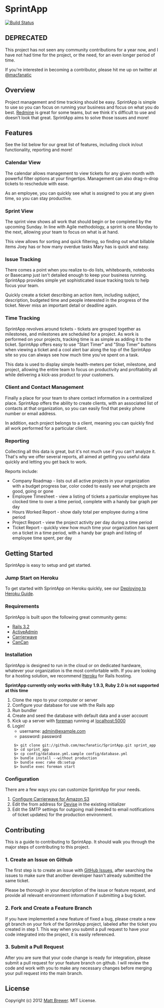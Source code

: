 # SprintApp
[![Build Status](https://travis-ci.org/macfanatic/SprintApp.png)](https://travis-ci.org/macfanatic/SprintApp)


## DEPRECATED
This project has not seen any community contributions for a year now, and I have not had time for the project, or the need, for an even longer period of time.

If you're interested in becoming a contributor, please hit me up on twitter at [@macfanatic](https://twitter.com/macfanatic)

## Overview

Project management and time tracking should be easy. SprintApp is simple to use so you can focus on running your business and focus on what you do best.  [Redmine](http://www.redmine.org) is great for some teams, but we think it's difficult to use and doesn't look that great.  SprintApp aims to solve those issues and more!

## Features
See the list below for our great list of features, including clock in/out functionality, reporting and more!

### Calendar View
The calendar allows management to view tickets for any given month with powerful filter options at your fingertips. Management can also drag-n-drop tickets to reschedule with ease.

As an employee, you can quickly see what is assigned to you at any given time, so you can stay productive.

### Sprint View
The sprint view shows all work that should begin or be completed by the upcoming Sunday. In line with Agile methodology, a sprint is one Monday to the next, allowing your team to focus on what is at hand.

This view allows for sorting and quick filtering, so finding out what billable items Joey has or how many overdue tasks Mary has is quick and easy.

### Issue Tracking
There comes a point when you realize to-do lists, whiteboards, notebooks or Basecamp just isn't detailed enough to keep your business running. SprintApp provides simple yet sophisticated issue tracking tools to help focus your team.

Quickly create a ticket describing an action item, including subject, description, budgeted time and people interested in the progress of the ticket. Never miss an important detail or deadline again.

### Time Tracking
SprintApp revolves around tickets - tickets are grouped together as milestones, and milestones are scheduled for a project. As work is performed on your projects, tracking time is as simple as adding it to the ticket.  SprintApp offers easy to use "Start Timer" and "Stop Timer" buttons when viewing a ticket and a cool alert bar along the top of the SprintApp site so you can always see how much time you've spent on a task.

This data is used to display simple health-meters per ticket, milestone, and project, allowing the entire team to focus on productivity and profitability all while delivering a kick-ass product to your customers.

### Client and Contact Management
Finally a place for your team to share contact information in a centralized place. SprintApp offers the ability to create clients, with an associated list of contacts at that organization, so you can easily find that pesky phone number or email address.

In addition, each project belongs to a client, meaning you can quickly find all work performed for a particular client.

### Reporting
Collecting all this data is great, but it's not much use if you can't analyze it.  That's why we offer several reports, all aimed at getting you useful data quickly and letting you get back to work.

Reports include:

* Company Roadmap - lists out all active projects in your organization with a budget progress bar, color coded to easily see what projects are good, going or gone
* Employee Timesheet - view a listing of tickets a particular employee has clocked time to over a time period, complete with a handy bar graph per day
* Hours Worked Report - show daily total per employee during a time period
* Project Report - view the project activity per day during a time period
* Ticket Report - quickly view how much time your organization has spent on a ticket in a time period, with a handy bar graph and listing of employee time spent, per day

## Getting Started
SprintApp is easy to setup and get started.

### Jump Start on Heroku
To get started with SprintApp on Heroku quickly, see our [Deploying to Heroku Guide](https://github.com/macfanatic/SprintApp/wiki/Deploying-to-Heroku).

### Requirements
SprintApp is built upon the following great community gems:

* [Rails 3.2](https://github.com/rails/rails)
* [ActiveAdmin](https://github.com/gregbell/active_admin)
* [Carrierwave](https://github.com/jnicklas/carrierwave)
* [CanCan](https://github.com/ryanb/cancan)

### Installation
SprintApp is designed to run in the cloud or on dedicated hardware, whatever your organization is the most comfortable with. If you are looking for a hosting solution, we recommend [Heroku](http://www.heroku.com) for Rails hosting.

**SprintApp currently only works with Ruby 1.9.3, Ruby 2.0 is not supported at this time**

1. Clone the repo to your computer or server
2. Configure your database for use with the Rails app
3. Run bundler
4. Create and seed the database with default data and a user account
5. Kick up a server with [foreman](https://github.com/ddollar/foreman) running at [localhost:5000](http://localhost:5000)
6. Login!
	* username: admin@example.com
	* password: password
	
```
	$> git clone git://github.com/macfanatic/SprintApp.git sprint_app
	$> cd sprint_app
	$> cp config/database.yml.sample config/database.yml
	$> bundle install --without production
	$> bundle exec rake db:setup
	$> bundle exec foreman start
```

### Configuration
There are a few ways you can customize SprintApp for your needs.

1. [Configure Carrierwave for Amazon S3](https://github.com/jnicklas/carrierwave#using-amazon-s3)
2. Edit the from address for [Devise](https://github.com/plataformatec/devise) in the existing initializer
3. Edit the SMTP settings for outgoing mail (needed to email notifications of ticket updates) for the production environment.

## Contributing
This is a guide to contributing to SprintApp. It should walk you through the major steps of contributing to this project.

### 1. Create an Issue on Github
The first step is to create an issue with [GitHub Issues](https://github.com/macfanatic/SprintApp/issues), after searching the issues to make sure that another developer hasn't already submitted the same ticket.

Please be thorough in your description of the issue or feature request, and provide all relevant environment information if submitting a bug ticket.

### 2. Fork and Create a Feature Branch
If you have implemented a new feature of fixed a bug, please create a new git branch on your fork of the SprintApp project, labeled after the ticket you created in step 1.  This way when you submit a pull request to have your code integrated into the project, it is easily referenced.

### 3. Submit a Pull Request
After you are sure that your code change is ready for integration, please submit a pull request for your feature branch on github.  I will review the code and work with you to make any necessary changes before merging your pull request into the main branch.


## License
Copyright (c) 2012 [Matt Brewer](https://github.com/macfanatic). MIT License.
